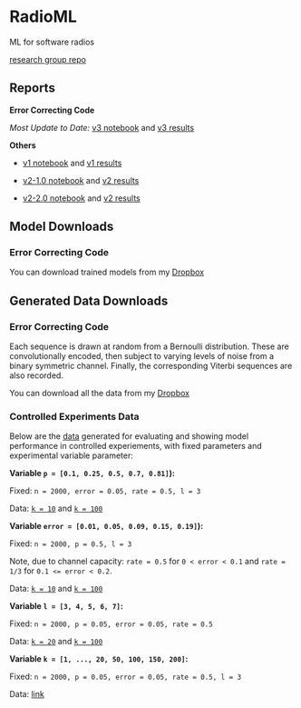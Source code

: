 # RadioML
ML for software radios

[research group repo](https://github.com/jain-nikunj/radioML)

## Reports

**Error Correcting Code**

_Most Update to Date:_ [v3 notebook](https://github.com/Michael-Tu/radioML/blob/master/notebooks/ecc-v3.ipynb) and [v3 results](https://github.com/Michael-Tu/radioML/blob/master/report/ecc-v3.md)

**Others**

- [v1 notebook](https://github.com/Michael-Tu/radioML/blob/master/notebooks/ecc-v1.ipynb) and [v1 results](https://github.com/Michael-Tu/radioML/blob/master/report/ecc-v1.md)

- [v2-1.0 notebook](https://github.com/Michael-Tu/radioML/blob/master/notebooks/ecc-v2-v1.0.ipynb) and [v2 results](https://github.com/Michael-Tu/radioML/blob/master/report/ecc-v2.md)

- [v2-2.0 notebook](https://github.com/Michael-Tu/radioML/blob/master/notebooks/ecc-v2-v2.0.ipynb) and [v2 results](https://github.com/Michael-Tu/radioML/blob/master/report/ecc-v2.md)

## Model Downloads

### Error Correcting Code

You can download trained models from my [Dropbox](https://www.dropbox.com/sh/zathplg4fq6r0do/AABNcsxla8_kFQB3uWOyppf4a?dl=0)

## Generated Data Downloads

### Error Correcting Code

Each sequence is drawn at random from a Bernoulli distribution. These are convolutionally encoded, then subject to varying levels of noise from a binary symmetric channel. Finally, the corresponding Viterbi sequences are also recorded.

You can download all the data from my [Dropbox](https://www.dropbox.com/sh/crdjyolj318rzz3/AAANucpoWs_Uje73NDNTZSqKa?dl=0)

### Controlled Experiments Data

Below are the [data](https://www.dropbox.com/sh/bohme1mfhrfl34f/AADeR3Fhga5mKnKBc735p43va?dl=0) generated for evaluating and showing model performance in controlled experiements, with fixed parameters and experimental variable parameter:

**Variable `p = [0.1, 0.25, 0.5, 0.7, 0.81]`):**

Fixed: `n = 2000, error = 0.05, rate = 0.5, l = 3`

Data: [`k = 10`](https://www.dropbox.com/sh/jmzy82qvkhm56i9/AAC0J6CTKYbe08OjCJHdzw7Ba?dl=0) and [`k = 100`](https://www.dropbox.com/sh/7rrsuyxsr3sgzcl/AABKUOhx7qIKH1FWIv2m8uV2a?dl=0)


**Variable `error = [0.01, 0.05, 0.09, 0.15, 0.19]`):**

Fixed: `n = 2000, p = 0.5, l = 3`

Note, due to channel capacity: `rate = 0.5` for `0 < error < 0.1` and `rate = 1/3` for `0.1 <= error < 0.2`.

Data: [`k = 10`](https://www.dropbox.com/sh/mdixtols9gzipwp/AAD-te-dssQZgqTy-ur_cLeja?dl=0) and [`k = 100`](https://www.dropbox.com/sh/k07j3aq8yx76ero/AAAZa-BfwxttvDtoPTeb8RJQa?dl=0)


**Variable `l = [3, 4, 5, 6, 7]`:**

Fixed: `n = 2000, p = 0.05, error = 0.05, rate = 0.5`

Data: [`k = 20`](https://www.dropbox.com/sh/nx6dq2wwent9iag/AADgCYclfI69aw6WA4YpRyeZa?dl=0) and [`k = 100`](https://www.dropbox.com/sh/brlu9ojw4wcxbwa/AAD9la6CqyqPc4JBcMjJVOWUa?dl=0)


**Variable `k = [1, ..., 20, 50, 100, 150, 200]`:**

Fixed: `n = 2000, p = 0.05, error = 0.05, rate = 0.5, l = 3`

Data: [link](https://www.dropbox.com/sh/e1jrbcgwusxdb9g/AABrl_K-ooXKYQNQ0-OFvjPIa?dl=0)

